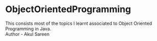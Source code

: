 # ObjectOrientedProgramming
This consists most of the topics I learnt associated to Object Oriented Programming in Java.
<br>
Author - Akul Sareen
